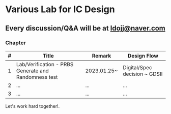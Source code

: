# Various Lab for IC Design
Every discussion/Q&A will be at ldojj@naver.com
---
  
### Chapter  
|#|Title|Remark|Design Flow| 
|---|---|---|---|
|1|Lab/Verification - PRBS Generate and Randomness test|2023.01.25~|Digital/Spec decision ~ GDSII|
|2|...|...|...|
|3|...|...|...|

Let's work hard together!.
